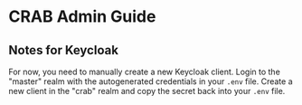 # CRAB Admin Guide

## Notes for Keycloak

For now, you need to manually create a new Keycloak client. Login to the "master" realm with the autogenerated credentials in your `.env` file. Create a new client in the "crab" realm and copy the secret back into your `.env` file.
